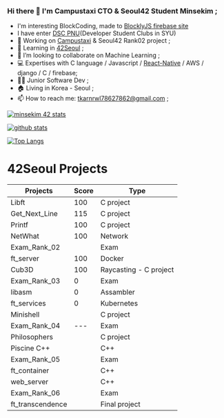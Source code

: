 <!--
**Mins97/Mins97** is a ✨ _special_ ✨ repository because its `README.md` (this file) appears on your GitHub profile.
Here are some ideas to get you started:
-->

### Hi there 👋 I'm Campustaxi CTO & Seoul42 Student Minsekim ;
- I'm interesting BlockCoding, made to [BlocklyJS firebase site](https://blocklyjs.web.app/)
- I have enter [DSC PNU](https://sites.google.com/view/dscsahmyook)(Developer Student Clubs in SYU)
- 🔭 Working on [Campustaxi](https://campustaxi.modoo.at/) & Seoul42 Rank02 project ;
- 🌱 Learning in [42Seoul](https://42seoul.kr/) ;
- 👯 I’m looking to collaborate on Machine Learning ;
- 💻 Expertises with C language / Javascript / [React-Native](https://github.com/React-Native-docs/React-Native-docs) / AWS / django / C / firebase;
- 👨‍💻 Junior Software Dev ;
- 🏠 Living in Korea - Seoul ;
- 📫 How to reach me: tkarnrwl78627862@gmail.com ;

[![minsekim 42 stats](https://badge42.herokuapp.com/api/stats/minsekim)](https://github.com/JaeSeoKim/badge42)

[![github stats](https://github-readme-stats.vercel.app/api?username=mins97&count_private=true&show_icons=true&theme=dark)](https://github.com/mins97/github-readme-stats)

[![Top Langs](https://github-readme-stats.vercel.app/api/top-langs/?username=mins97&layout=compact&exclude_repo=ft_server&langs_count=15&theme=highcontrast)](https://github.com/mins97/github-readme-stats)

# 42Seoul Projects

|   Projects	|  Score	| Type |
|---	|---	|--- |
| Libft | 100 | C project |
| Get_Next_Line	| 115 | C project |
| Printf	| 100 | C project |
| NetWhat | 100 | Network |
| Exam_Rank_02 |  | Exam |
| ft_server | 100 | Docker |
| Cub3D | 100 | Raycasting - C project |
| Exam_Rank_03 | 0 | Exam |
| libasm | 0 | Assambler |
| ft_services | 0 | Kubernetes |
| Minishell |  | C project |
| Exam_Rank_04 | --- | Exam |
| Philosophers |  | C project |
| Piscine C++ |  | C++ |
| Exam_Rank_05 |  | Exam |
| ft_container | | C++ |
| web_server | | C++ |
| Exam_Rank_06 |  | Exam |
| ft_transcendence | | Final project |
